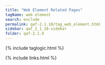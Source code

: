 ```yaml
---
title: "Web Element Related Pages"
tagName: web element
search: exclude
permalink: qaf-2.1.10/tag_web_element.html
sidebar: qaf_2_1_10-sidebar
folder: qaf-2.1.9
---
```

{% include taglogic.html %}

{% include links.html %}
